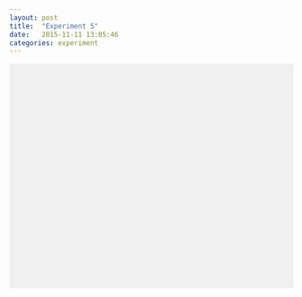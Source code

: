 ```yaml
---
layout: post
title:  "Experiment 5"
date:   2015-11-11 13:05:46
categories: experiment
---
```

<div id='outgraph' style='height: 400px; width:100%; background-color: #f0f0f0;'></div>

<script>
var winInfo = Agama.getWidthHeight(document, 'outgraph');
var paper =  new Agama('outgraph', winInfo.width, winInfo.height);
var sqInfo = Agama.getSquareCoorInMiddle(winInfo, 10);
var sqTile = paper.getSquareTile(sqInfo.topX, sqInfo.topY,
                                 sqInfo.bottomX, sqInfo.bottomY);
var t = patternFive(paper, sqTile);
</script>
